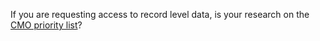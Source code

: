 If you are requesting access to record level data, is your research on the [CMO priority list](https://www.nihr.ac.uk/covid-studies/)?
